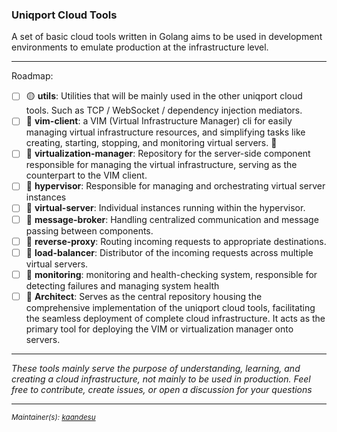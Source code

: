 ### Uniqport Cloud Tools
A set of basic cloud tools written in Golang aims to be used in development environments to emulate production at the infrastructure level. <br>

----

Roadmap: <br>

- [ ] 🟡 **utils**: Utilities that will be mainly used in the other uniqport cloud tools. Such as TCP / WebSocket / dependency injection mediators. 
- [ ] 🔴 **vim-client**: a VIM (Virtual Infrastructure Manager) cli for easily managing virtual infrastructure resources, and simplifying tasks like creating, starting, stopping, and monitoring virtual servers. 🔴
- [ ] 🔴 **virtualization-manager**: Repository for the server-side component responsible for managing the virtual infrastructure, serving as the counterpart to the VIM client.
- [ ] 🔴 **hypervisor**:  Responsible for managing and orchestrating virtual server instances
- [ ] 🔴 **virtual-server**: Individual instances running within the hypervisor.
- [ ] 🔴 **message-broker**: Handling centralized communication and message passing between components.
- [ ] 🔴 **reverse-proxy**: Routing incoming requests to appropriate destinations.
- [ ] 🔴 **load-balancer**: Distributor of the incoming requests across multiple virtual servers.
- [ ] 🔴 **monitoring**: monitoring and health-checking system, responsible for detecting failures and managing system health
- [ ] 🔴 **Architect**: Serves as the central repository housing the comprehensive implementation of the uniqport cloud tools, facilitating the seamless deployment of complete cloud infrastructure. It acts as the primary tool for deploying the VIM or virtualization manager onto servers.

----
_These tools mainly serve the purpose of understanding, learning, and creating a cloud infrastructure, not mainly to be used in production. Feel free to contribute, create issues, or open a discussion for your questions_

-------
<small>_Maintainer(s): [kaandesu](https://github.com/kaandesu)_</small> 
